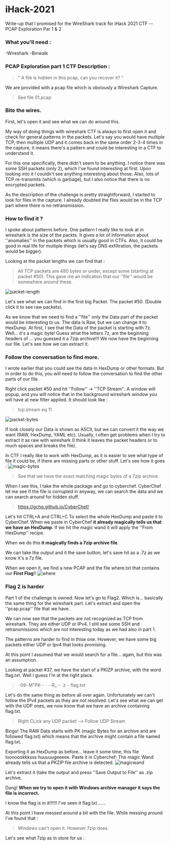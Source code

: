 # iHack-2021
Write-up that I promised for the WireShark track for iHack 2021 CTF -- PCAP Exploration Par 1 & 2

### What you'll need :
-Wireshark
-Binwalk

### PCAP Exploration part 1 CTF Description : 

> " A file is hidden in this pcap, can you recover it? "

We are provided with a pcap file which is obviously a Wireshark Capture.
> See file 01.pcap

### Bite the wires.
First, let's open it and see what we can do around this.

My way of doing things with wireshark CTF is always to first open it and check for general patterns in the packets.
Let's say you would have multiple TCP, then multiple UDP and it comes back in the same order 2-3-4 times in the capture, it means there's a pattern and could be interesting in a CTF to understand it.

For this one specifically, there didn't seem to be anything.
I notice there was some SSH packets (only 2), which I've found interesting at first. Upon looking into it I couldn't see anything interesting about those.
Also, lots of TCP re-transmits (which is garbage), but I also notice that there is no encrypted packets.

As the description of the challenge is pretty straightforward, I started to look for files in the capture. 
I already doubted the files would be in the TCP part where there is no retransmission.

### How to find it ?

I spoke about patterns before. One pattern I really like to look at in wireshark is the size of the packts.
It gives a lot of information about ''anomalies'' in the packets which is usually good in CTFs. Also, it could be good in real life for multiple things (let's say DNS exfiltration, the packets would be bigger).

Looking at the packet lengths we can find that : 
> All TCP packets are 480 bytes or under, except some (starting at packet #50).
This gave me an indication that our ''file'' would be somewhere around these.

![packet-length](https://user-images.githubusercontent.com/16509773/122678081-35638d80-d1b3-11eb-83b9-d2403ddfc9f0.jpg)

Let's see what we can find in the first big Packet. The packet #50.
(Double click it to see raw packets).

As we know that we need to find a ''file'' only the Data part of the packet would be interesting to us. The data is Raw, but we can change it to HexDump.
At first, I see that the Data of the packet is starting with 7z. Well... it's a magic byte! Guess what the letters 7z, are the beginning headers of ... you guessed it a 7zip archive!!!
We now have the beginning our file. Let's see how we can extract it.

### Follow the conversation to find more.
I wrote earlier that you could see the data in HexDump or other formats. 
But in order to do this, you will need to follow the conversation to find the other parts of our file.

Right click packet #50 and hit ''Follow'' -> ''TCP Stream''.
A window will popup, and you will notice that in the background wireshark window you will have at new filter applied. It should look like :
> tcp.stream eq 11

![packet-bytes](https://user-images.githubusercontent.com/16509773/122678317-4cef4600-d1b4-11eb-8ba2-b8e25ca977b7.jpg)

If look closely our Data is shown as ASCII, but we can convert it the way we want (RAW, HexDump, YAML etc).
Usually, I often get problems when I try to extract it as raw with wireshark (I think it leaves the packet headers or to much spaces and breaks the file).

In CTF I really like to work with HexDump, as it is easier to see what type of file it could be, if there are missing parts or other stuff.
Let's see how it goes :
![magic-bytes](https://user-images.githubusercontent.com/16509773/122678418-cb4be800-d1b4-11eb-9218-b207ef0f1368.jpg)
> See that we have the exact matching magic bytes of a 7zip archive.

When I see this, I take the whole package and go to cyberchef.
CyberChef let me see if the file is corrupted in anyway, we can search the data and we can search around for hidden stuff.
> https://gchq.github.io/CyberChef/

Let's hit CTRL+A and CTRL+C To select the whole HexDump and paste it to CyberChef.
When we paste in CyberChef **it already magically tells us that we have an HexDump**.
If we hit the magic wand it will apply the ''From HexDump'' recipe.

When we do this **it magically finds a 7zip archive file**.

We can take the output and it the save button, let's save hit as a .7z as we know it's a 7z file.

When we open it, we find a new PCAP and the file where.txt that contains our **First Flag**!!
![where](https://user-images.githubusercontent.com/16509773/122678697-e2d7a080-d1b5-11eb-944d-a390fbedd201.jpg)

### Flag 2 is harder
Part 1 of the challenge is owned. Now let's go to Flag2. Which is... basically the same thing for the wireshark part.
Let's extract and open the ''pcap.pcap'' file that we have.

We can now see that the packets are not recognized as TCP from wireshark. They are either UDP or IPv4.
I still see some SSH and retransmissions which are not interesting today as we had also in part 1.

The patterns are harder to find in thise one. However, we have some big packets either UDP or Ipv4 that looks promising.

At this point I assumed that we would search for a file... again, but this was an assumption.

Looking at packet #37, we have the start of a PKIZP archive, with the word flag.txt. Well I guess I'm at the right place.
> ··09··M"PK···   · ···R_····   z·  ·   flag.txt

Let's do the same thing as before all over again. Unfortunately we can't follow the IPv4 packets as they are not resolved.
Let's see what we can get with the UDP ones, we now know that we have an archive containing flag.txt.

> Right CLick any UDP packet --> Follow UDP Stream

Bingo!
The RAW Data starts with PK (magic Bytes for an archive and are followed flag.txt) which means that the archive might contain a file named flag.txt.

Exporting it as HexDump as before... leave it some time, this file looooookkksss huuuuugeeeee.
Paste it in Cyberchef: 
The magic Wand already tells us that a PKZIP file archive is detected.
![magicwand](https://user-images.githubusercontent.com/16509773/122679364-8924a580-d1b8-11eb-98ef-b867569e3ec6.jpg)

Let's extract it (take the output and press ''Save Output to File'' as .zip archive.

Dang!
**When we try to open it with Windows archive manager it says the file is incorrect.**

I know the flag is in it!!!!!! I've seen it flag.txt.......

At this point I have messed around a bit with the file. While messing around I've found that : 
> Windows can't open it. However 7zip does.

Let's see what 7zip as in store for us : 
















